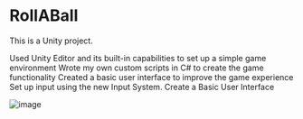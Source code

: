 # RollABall

This is a Unity project. 

Used Unity Editor and its built-in capabilities to set up a simple game environment
Wrote my own custom scripts in C# to create the game functionality
Created a basic user interface to improve the game experience
Set up input using the new Input System.
Create a Basic User Interface

![image](https://github.com/KrasiKirov/RollABall/assets/113156316/eafb86f3-404e-4ec4-9d92-10592f92264f)

